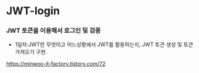 # JWT-login

### JWT 토큰을 이용해서 로그인 및 검증


* 1일차:JWT란 무엇이고 어느상황에서 JWT를 활용하는지, JWT 토큰 생성 및 토큰 가져오기 구현.


https://minwoo-it-factory.tistory.com/72
